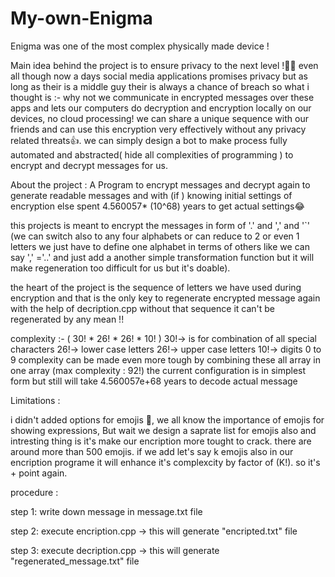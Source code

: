 # My-own-Enigma
Enigma was one of the most complex physically made device !

Main idea behind the project is to ensure privacy to the next level !🤷‍♂️ even all though now a days social media applications promises privacy but as long as their is a middle guy their is always a chance of breach so what i thought is :- why not we communicate in encrypted messages over these apps and lets our computers do decryption and encryption locally on our devices, no cloud processing! we can share a unique sequence with our friends and can use this encryption very effectively without any privacy related threats👍.
we can simply design a bot to make process fully automated and abstracted( hide all complexities of programming ) to encrypt and  decrypt messages for us.

About the project :  A Program to encrypt messages and decrypt again to generate readable messages and with (if ) knowing initial settings of encryption else spent 4.560057* (10^68) years to get actual settings😂

this projects is meant to encrypt the messages in form of '.'  and ','  and '`'  (we can switch also to any four alphabets or can reduce to 2 or even 1 letters we just have to define one alphabet in terms of others like we can say ',' ='..' and just add a another simple transformation function but it will make regeneration too difficult for us but it's doable).


the heart of the project is the sequence of letters we have used during encryption and that is the only key to regenerate encrypted message again with the 
help of decription.cpp without that sequence it can't be regenerated by any mean !!

complexity :- ( 30! * 26! * 26! * 10! )
30!-> is for combination of all special characters
26!-> lower case letters
26!-> upper case letters
10!-> digits 0 to 9
complexity can be made even more tough by combining these all array in one array (max complexity : 92!) 
the current configuration is in simplest form but still will take 4.560057e+68 years to decode actual message

Limitations :

  i didn't added options for emojis 🥲, we all know the importance of emojis for showing expressions, But wait we design a saprate list for emojis also and intresting thing is it's make our encription more tought to crack. 
  there are around more than 500 emojis. if we add let's say k emojis also in our encription programe it will enhance it's complexcity by factor of (K!). so it's + point again.

procedure :

step 1: 
 write down message in message.txt file 

step 2:
 execute encription.cpp
 -> this will generate "encripted.txt" file
 
step 3:
 execute decription.cpp
 -> this will generate "regenerated_message.txt" file
 
 
 





